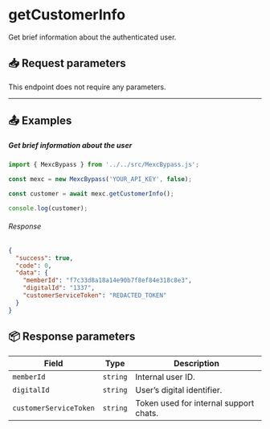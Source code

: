 # getCustomerInfo

Get brief information about the authenticated user.

## 📥 Request parameters

This endpoint does not require any parameters.

---

## 📤 Examples

##### Get brief information about the user

```js
import { MexcBypass } from '../../src/MexcBypass.js';

const mexc = new MexcBypass('YOUR_API_KEY', false);

const customer = await mexc.getCustomerInfo();

console.log(customer);
```

###### Response

```JSON
{
  "success": true,
  "code": 0,
  "data": {
    "memberId": "f7c33d8a18a14e90b7f8ef84e318c8e3",
    "digitalId": "1337",
    "customerServiceToken": "REDACTED_TOKEN"
  }
}

```

## 📦 Response parameters

| **Field**                 | **Type**   | **Description** |
|---------------------------|------------|------------------|
| `memberId`                | `string`   | Internal user ID. |
| `digitalId`               | `string`   | User’s digital identifier. |
| `customerServiceToken`    | `string`   | Token used for internal support chats. |
